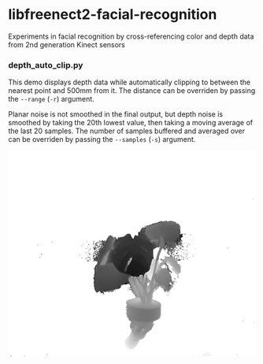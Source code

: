# libfreenect2-facial-recognition

Experiments in facial recognition by cross-referencing color and depth data
from 2nd generation Kinect sensors

### depth_auto_clip.py

This demo displays depth data while automatically clipping to between the
nearest point and 500mm from it. The distance can be overriden by passing the
`--range` (`-r`) argument.

Planar noise is not smoothed in the final output, but depth noise is smoothed
by taking the 20th lowest value, then taking a moving average of the last 20
samples. The number of samples buffered and averaged over can be overriden by
passing the `--samples` (`-s`) argument.

![Sample image from depth_auto_clip showing a Monstera Deliciosa being held in hand](https://github.com/ndoo/libfreenect2-facial-recognition/raw/master/depth_auto_clip.png)
